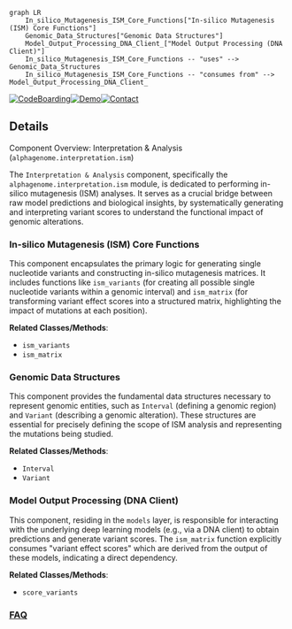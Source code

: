 ```mermaid
graph LR
    In_silico_Mutagenesis_ISM_Core_Functions["In-silico Mutagenesis (ISM) Core Functions"]
    Genomic_Data_Structures["Genomic Data Structures"]
    Model_Output_Processing_DNA_Client_["Model Output Processing (DNA Client)"]
    In_silico_Mutagenesis_ISM_Core_Functions -- "uses" --> Genomic_Data_Structures
    In_silico_Mutagenesis_ISM_Core_Functions -- "consumes from" --> Model_Output_Processing_DNA_Client_
```

[![CodeBoarding](https://img.shields.io/badge/Generated%20by-CodeBoarding-9cf?style=flat-square)](https://github.com/CodeBoarding/CodeBoarding)[![Demo](https://img.shields.io/badge/Try%20our-Demo-blue?style=flat-square)](https://www.codeboarding.org/demo)[![Contact](https://img.shields.io/badge/Contact%20us%20-%20contact@codeboarding.org-lightgrey?style=flat-square)](mailto:contact@codeboarding.org)

## Details

Component Overview: Interpretation & Analysis (`alphagenome.interpretation.ism`)

The `Interpretation & Analysis` component, specifically the `alphagenome.interpretation.ism` module, is dedicated to performing in-silico mutagenesis (ISM) analyses. It serves as a crucial bridge between raw model predictions and biological insights, by systematically generating and interpreting variant scores to understand the functional impact of genomic alterations.

### In-silico Mutagenesis (ISM) Core Functions
This component encapsulates the primary logic for generating single nucleotide variants and constructing in-silico mutagenesis matrices. It includes functions like `ism_variants` (for creating all possible single nucleotide variants within a genomic interval) and `ism_matrix` (for transforming variant effect scores into a structured matrix, highlighting the impact of mutations at each position).


**Related Classes/Methods**:

- `ism_variants`
- `ism_matrix`


### Genomic Data Structures
This component provides the fundamental data structures necessary to represent genomic entities, such as `Interval` (defining a genomic region) and `Variant` (describing a genomic alteration). These structures are essential for precisely defining the scope of ISM analysis and representing the mutations being studied.


**Related Classes/Methods**:

- `Interval`
- `Variant`


### Model Output Processing (DNA Client)
This component, residing in the `models` layer, is responsible for interacting with the underlying deep learning models (e.g., via a DNA client) to obtain predictions and generate variant scores. The `ism_matrix` function explicitly consumes "variant effect scores" which are derived from the output of these models, indicating a direct dependency.


**Related Classes/Methods**:

- `score_variants`




### [FAQ](https://github.com/CodeBoarding/GeneratedOnBoardings/tree/main?tab=readme-ov-file#faq)